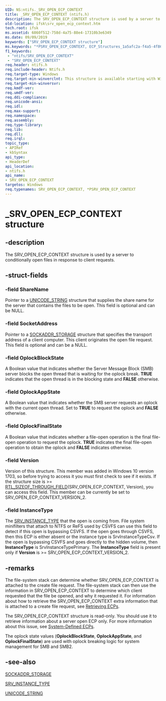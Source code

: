 ```yaml
---
UID: NS:ntifs._SRV_OPEN_ECP_CONTEXT
title: _SRV_OPEN_ECP_CONTEXT (ntifs.h)
description: The SRV_OPEN_ECP_CONTEXT structure is used by a server to conditionally open files in response to client requests.
old-location: ifsk\srv_open_ecp_context.htm
tech.root: ifsk
ms.assetid: 6860f512-758d-4a75-88e4-17310b3e6349
ms.date: 09/09/2019
keywords: ["SRV_OPEN_ECP_CONTEXT structure"]
ms.keywords: "*PSRV_OPEN_ECP_CONTEXT, ECP_Structures_1a5afc2a-f4a5-4f86-ac30-2e206778acc0.xml, PSRV_OPEN_ECP_CONTEXT, PSRV_OPEN_ECP_CONTEXT structure pointer [Installable File System Drivers], SRV_OPEN_ECP_CONTEXT, SRV_OPEN_ECP_CONTEXT structure [Installable File System Drivers], _SRV_OPEN_ECP_CONTEXT, ifsk.srv_open_ecp_context, ntifs/PSRV_OPEN_ECP_CONTEXT, ntifs/SRV_OPEN_ECP_CONTEXT"
f1_keywords:
 - "ntifs/SRV_OPEN_ECP_CONTEXT"
 - "SRV_OPEN_ECP_CONTEXT"
req.header: ntifs.h
req.include-header: Ntifs.h
req.target-type: Windows
req.target-min-winverclnt: This structure is available starting with Windows 7.
req.target-min-winversvr: 
req.kmdf-ver: 
req.umdf-ver: 
req.ddi-compliance: 
req.unicode-ansi: 
req.idl: 
req.max-support: 
req.namespace: 
req.assembly: 
req.type-library: 
req.lib: 
req.dll: 
req.irql: 
topic_type:
- APIRef
- kbSyntax
api_type:
- HeaderDef
api_location:
- ntifs.h
api_name:
- SRV_OPEN_ECP_CONTEXT
targetos: Windows
req.typenames: SRV_OPEN_ECP_CONTEXT, *PSRV_OPEN_ECP_CONTEXT
---
```


# _SRV_OPEN_ECP_CONTEXT structure

## -description

The SRV_OPEN_ECP_CONTEXT structure is used by a server to conditionally open files in response to client requests.

## -struct-fields

### -field ShareName

Pointer to a [UNICODE_STRING](https://docs.microsoft.com/windows/win32/api/ntdef/ns-ntdef-_unicode_string) structure that supplies the share name for the server that contains the files to be open. This field is optional and can be NULL.

### -field SocketAddress

Pointer to a [SOCKADDR_STORAGE](https://docs.microsoft.com/windows/win32/api/ws2def/ns-ws2def-sockaddr_storage_lh) structure that specifies the transport address of a client computer. This client originates the open file request. This field is optional and can be a NULL.

### -field OplockBlockState

A Boolean value that indicates whether the Server Message Block (SMB) server blocks the open thread that is waiting for the oplock break. **TRUE** indicates that the open thread is in the blocking state and **FALSE** otherwise.

### -field OplockAppState

A Boolean value that indicates whether the SMB server requests an oplock with the current open thread. Set to **TRUE** to request the oplock and **FALSE** otherwise.

### -field OplockFinalState

A Boolean value that indicates whether a file-open operation is the final file-open operation to request the oplock. **TRUE** indicates the final file-open operation to obtain the oplock and **FALSE** indicates otherwise.

### -field Version

Version of this structure. This member was added in Windows 10 version 1703, so before trying to access it you must first check to see if it exists. If the structure size is >= [RTL_SIZEOF_THROUGH_FIELD](https://docs.microsoft.com/windows-hardware/drivers/debugger/c---numbers-and-operators)(SRV_OPEN_ECP_CONTEXT, Version), you can access this field. This member can be currently be set to SRV_OPEN_ECP_CONTEXT_VERSION_2.

### -field InstanceType

The [SRV_INSTANCE_TYPE](ne-ntifs-srv_instance_type.md) that the open is coming from. File system minifilters that attach to NTFS or ReFS used by CSVFS can use this field to detect if this open is bypassing CSVFS. If the open goes through CSVFS, then this ECP is either absent or the instance type is SrvInstanceTypeCsv. If the open is bypassing CSVFS and goes directly to the hidden volume, then **InstanceType** is SrvInstanceTypePrimary. The **InstanceType** field is present only if **Version** is >= SRV_OPEN_ECP_CONTEXT_VERSION_2.

## -remarks

The file-system stack can determine whether SRV_OPEN_ECP_CONTEXT is attached to the create file request. The file-system stack can then use the information in SRV_OPEN_ECP_CONTEXT to determine which client requested that the file be opened, and why it requested it. For information about how to retrieve the SRV_OPEN_ECP_CONTEXT extra information that is attached to a create file request, see [Retrieving ECPs](https://docs.microsoft.com/windows-hardware/drivers/ifs/using-ecps-to-process-irp-mj-create-operations-in-a-file-system-filter).

The SRV_OPEN_ECP_CONTEXT structure is read-only. You should use it to retrieve information about a server open ECP only. For more information about this issue, see [System-Defined ECPs](https://docs.microsoft.com/windows-hardware/drivers/ifs/system-defined-ecps).

The oplock state values (**OplockBlockState**, **OplockAppState**, and **OplockFinalState**) are used with oplock breaking logic for system management for SMB and SMB2.

## -see-also

[SOCKADDR_STORAGE](https://docs.microsoft.com/windows/win32/api/ws2def/ns-ws2def-sockaddr_storage_lh)

[SRV_INSTANCE_TYPE](ne-ntifs-srv_instance_type.md)

[UNICODE_STRING](https://docs.microsoft.com/windows/win32/api/ntdef/ns-ntdef-_unicode_string)
